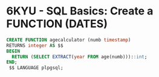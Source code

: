 # **6KYU** - SQL Basics: Create a FUNCTION (DATES)
```sql
CREATE FUNCTION agecalculator (numb timestamp) 
RETURNS integer AS $$
BEGIN
  RETURN (SELECT EXTRACT(year FROM age(numb)))::int;
END;
 $$ LANGUAGE plpgsql;
```